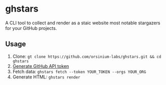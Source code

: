 # ghstars

A CLI tool to collect and render as a staic website most notable stargazers for your GitHub projects.

## Usage

1. Clone: `gt clone https://github.com/orsinium-labs/ghstars.git && cd ghstars`
1. [Generate GitHub API token](https://github.com/settings/tokens)
1. Fetch data: `ghstars fetch --token YOUR_TOKEN --orgs YOUR_ORG`
1. Generate HTML: `ghstars render`
